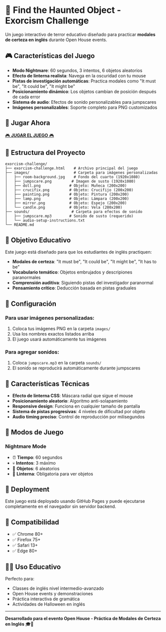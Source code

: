 # 🔦 Find the Haunted Object - Exorcism Challenge

Un juego interactivo de terror educativo diseñado para practicar **modales de certeza en inglés** durante Open House events.

## 🎮 Características del Juego

- **Modo Nightmare**: 60 segundos, 3 intentos, 6 objetos aleatorios
- **Efecto de linterna realista**: Navega en la oscuridad con tu mouse
- **Pistas de investigación automáticas**: Practica modales como "It must be", "It could be", "It might be"
- **Posicionamiento dinámico**: Los objetos cambian de posición después de cada error
- **Sistema de audio**: Efectos de sonido personalizables para jumpscares
- **Imágenes personalizables**: Soporte completo para PNG customizados

## 🚀 Jugar Ahora

[🎮 **JUGAR EL JUEGO** 🎮](https://[tu-usuario].github.io/exorcism-challenge/)

## 📁 Estructura del Proyecto

```
exorcism-challenge/
├── exorcism-challenge.html    # Archivo principal del juego
├── images/                    # Carpeta para imágenes personalizadas
│   ├── room-background.jpg    # Fondo del cuarto (1920x1080)
│   ├── jumpscare.png         # Imagen de susto (1920x1080)
│   ├── doll.png             # Objeto: Muñeca (200x200)
│   ├── crucifix.png         # Objeto: Crucifijo (200x200)
│   ├── painting.png         # Objeto: Pintura (200x200)
│   ├── lamp.png             # Objeto: Lámpara (200x200)
│   ├── mirror.png           # Objeto: Espejo (200x200)
│   └── candle.png           # Objeto: Vela (200x200)
├── sounds/                   # Carpeta para efectos de sonido
│   ├── jumpscare.mp3        # Sonido de susto (requerido)
│   └── audio-setup-instructions.txt
└── README.md
```

## 🎯 Objetivo Educativo

Este juego está diseñado para que los estudiantes de inglés practiquen:

- **Modales de certeza**: "It must be", "It could be", "It might be", "It has to be"
- **Vocabulario temático**: Objetos embrujados y descripiones paranormales
- **Comprensión auditiva**: Siguiendo pistas del investigador paranormal
- **Pensamiento crítico**: Deducción basada en pistas graduales

## 🔧 Configuración

### Para usar imágenes personalizadas:
1. Coloca tus imágenes PNG en la carpeta `images/`
2. Usa los nombres exactos listados arriba
3. El juego usará automáticamente tus imágenes

### Para agregar sonidos:
1. Coloca `jumpscare.mp3` en la carpeta `sounds/`
2. El sonido se reproducirá automáticamente durante jumpscares

## 🎨 Características Técnicas

- **Efecto de linterna CSS**: Máscara radial que sigue el mouse
- **Posicionamiento aleatorio**: Algoritmo anti-solapamiento
- **Responsive design**: Funciona en cualquier tamaño de pantalla
- **Sistema de pistas progresivas**: 4 niveles de dificultad por objeto
- **Audio timing preciso**: Control de reproducción por milisegundos

## 🌟 Modos de Juego

### Nightmare Mode
- ⏰ **Tiempo**: 60 segundos
- 💀 **Intentos**: 3 máximo
- 🎯 **Objetos**: 6 aleatorios
- 🔦 **Linterna**: Obligatoria para ver objetos

## 🚀 Deployment

Este juego está deployado usando GitHub Pages y puede ejecutarse completamente en el navegador sin servidor backend.

## 📱 Compatibilidad

- ✅ Chrome 80+
- ✅ Firefox 75+
- ✅ Safari 13+
- ✅ Edge 80+

## 👨‍🏫 Uso Educativo

Perfecto para:
- Classes de inglés nivel intermedio-avanzado
- Open House events y demonstraciones
- Práctica interactiva de gramática
- Actividades de Halloween en inglés

---

**Desarrollado para el evento Open House - Práctica de Modales de Certeza en Inglés** 🎓👻